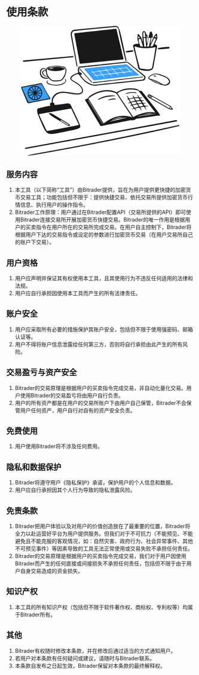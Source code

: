 # 使用条款

<figure><img src="../.gitbook/assets/Group4.png" alt=""><figcaption></figcaption></figure>

## 服务内容

1. 本工具（以下简称“工具”）由Bitrader提供，旨在为用户提供更快捷的加密货币交易工具；功能包括但不限于：提供快捷交易、依托交易所提供加密货币行情信息、执行用户的操作指令。
2. Bitrader工作原理：用户通过在Bitrader配置API（交易所提供的API）即可使用Bitrader连接交易所开展加密货币快捷交易。Bitrader的唯一作用是根据用户的买卖指令在用户所在的交易所完成交易。在用户自主控制下，Bitrader将根据用户下达的交易指令或设定的参数进行加密货币交易（在用户交易所自己的账户下交易）。

## 用户资格

1. 用户应声明并保证其有权使用本工具，且其使用行为不违反任何适用的法律和法规。
2. 用户应自行承担因使用本工具而产生的所有法律责任。

## 账户安全

1. 用户应采取所有必要的措施保护其账户安全，包括但不限于使用强密码、邮箱认证等。
2. 用户不得将账户信息泄露给任何第三方，否则将自行承担由此产生的所有风险。

## 交易盈亏与资产安全

1. Bitrader的交易原理是根据用户的买卖指令完成交易，非自动化量化交易。用户使用Bitrader的交易盈亏将由用户自行负责。
2. 用户的所有资产都是在用户的交易所账户下由用户自己保管，Bitrader不会保管用户任何资产，用户自行对自有的资产安全负责。

## 免费使用

1. 用户使用Bitrader将不涉及任何费用。

## 隐私和数据保护

1. Bitrader将遵守用户《隐私保护》承诺，保护用户的个人信息和数据。
2. 用户应自行承担因其个人行为导致的隐私泄露风险。

## 免责条款

1. Bitrader把用户体验以及对用户的价值创造放在了最重要的位置，Bitrader将全力以赴运营好平台为用户提供服务。但我们对于不可抗力（不能预见、不能避免且不能克服的客观情况，如：自然灾害、政府行为、社会异常事件、其他不可预见事件）等因素导致的工具无法正常使用或交易失败不承担任何责任。
2. Bitrader的交易原理是根据用户的买卖指令完成交易，我们对于用户因使用Bitrader而产生的任何直接或间接损失不承担任何责任，包括但不限于由于用户自身交易造成的资金损失。

## 知识产权

1. 本工具的所有知识产权（包括但不限于软件著作权、商标权、专利权等）均属于Bitrader所有。

## 其他

1. Bitrader有权随时修改本条款，并在修改后通过适当的方式通知用户。
2. 若用户对本条款有任何疑问或建议，请随时与Bitrader联系。
3. 本条款自发布之日起生效，Bitrader保留对本条款的最终解释权。
